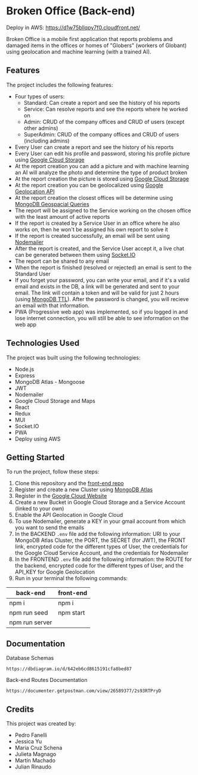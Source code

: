 # Broken Office (Back-end) 
Deploy in AWS: https://d1w75bllqpy7f0.cloudfront.net/

Broken Office is a mobile first application that reports problems and damaged items in the offices or homes of "Globers" (workers of Globant) using geolocation and machine learning (with a trained AI).

## Features

The project includes the following features:

- Four types of users: 
  - Standard: Can create a report and see the history of his reports
  - Service: Can resolve reports and see the reports where he worked on
  - Admin: CRUD of the company offices and CRUD of users (except other admins)
  - SuperAdmin: CRUD of the company offices and CRUD of users (including admins)
- Every User can create a report and see the history of his reports
- Every User can edit his profile and password, storing his profile picture using [Google Cloud Storage](https://cloud.google.com/storage) 
- At the report creation you can add a picture and with machine learning an AI will analyze the photo and determine the type of product broken
- At the report creation the picture is stored using [Google Cloud Storage](https://cloud.google.com/storage) 
- At the report creation you can be geolocalized using [Google Geolocation API](https://developers.google.com/maps/documentation/geolocation/overview?hl=en)
- At the report creation the closest offices will be determine using [MongoDB Geospacial Queries](https://www.mongodb.com/docs/manual/geospatial-queries/)
- The report will be assigned to the Service working on the chosen office with the least amount of active reports
- If the report is created by a Service User in an office where he also works on, then he won't be assigned his own report to solve it
- If the report is created successfully, an email will be sent using [Nodemailer](https://nodemailer.com/about/)
- After the report is created, and the Service User accept it, a live chat can be generated between them using [Socket.IO](https://socket.io/)
- The report can be shared to any email
- When the report is finished (resolved or rejected) an email is sent to the Standard User
- If you forget your password, you can write your email, and if it's a valid email and exists in the DB, a link will be generated and sent to your email. The link will contain a token and will be valid for just 2 hours (using [MongoDB TTL](https://www.mongodb.com/docs/manual/tutorial/expire-data/)). After the password is changed, you will recieve an email with that information. 
- PWA (Progressive web app) was implemented, so if you logged in and lose internet connection, you will still be able to see information on the web app

## Technologies Used

The project was built using the following technologies:

- Node.js
- Express
- MongoDB Atlas - Mongoose
- JWT
- Nodemailer
- Google Cloud Storage and Maps
- React 
- Redux
- MUI
- Socket.IO
- PWA
- Deploy using AWS 

## Getting Started

To run the project, follow these steps:

1. Clone this repository and the [front-end repo](https://github.com/pedrofanelli/BrokenOffice-front)
2. Register and create a new Cluster using [MongoDB Atlas](https://www.mongodb.com/atlas/database)
3. Register in the [Google Cloud Website](https://cloud.google.com/)
4. Create a new Bucket in Google Cloud Storage and a Service Account (linked to your own)
5. Enable the API Geolocation in Google Cloud
6. To use Nodemailer, generate a KEY in your gmail account from which you want to send the emails
7. In the BACKEND `.env` file add the following information: URI to your MongoDB Atlas Cluster, the PORT, the SECRET (for JWT), the FRONT link, encrypted code for the different types of User, the credentials for the Google Cloud Service Account, and the credentials for Nodemailer 
8. In the FRONTEND `.env` file add the following information: the ROUTE for the backend, encrypted code for the different types of User, and the API_KEY for Google Geolocation 
9. Run in your terminal the following commands:

back-end | front-end
--------|---------
npm i   | npm i
npm run seed | npm start
npm run server   | 

## Documentation

Database Schemas
```
https://dbdiagram.io/d/642eb6cd8615191cfa8bed87
```

Back-end Routes Documentation
```
https://documenter.getpostman.com/view/26589377/2s93RTPryD
```
## Credits

This project was created by:

* Pedro Fanelli
* Jessica Yu
* Maria Cruz Schena
* Julieta Magnago
* Martín Machado
* Julian Rinaudo

